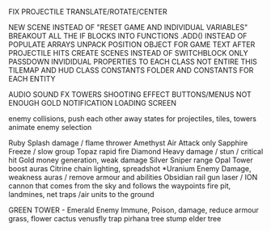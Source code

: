 FIX PROJECTILE TRANSLATE/ROTATE/CENTER

NEW SCENE INSTEAD OF "RESET GAME AND INDIVIDUAL VARIABLES"
BREAKOUT ALL THE IF BLOCKS INTO FUNCTIONS
.ADD() INSTEAD OF POPULATE ARRAYS
UNPACK POSITION OBJECT FOR GAME TEXT AFTER PROJECTILE HITS
CREATE SCENES INSTEAD OF SWITCHBLOCK
ONLY PASSDOWN INVIDIDUAL PROPERTIES TO EACH CLASS NOT ENTIRE THIS
TILEMAP AND HUD CLASS
CONSTANTS FOLDER AND CONSTANTS FOR EACH ENTITY

AUDIO SOUND FX
TOWERS SHOOTING EFFECT
BUTTONS/MENUS
NOT ENOUGH GOLD NOTIFICATION
LOADING SCREEN

enemy collisions, push each other away
states for projectiles, tiles, towers
animate enemy selection

Ruby		Splash damage / flame thrower
Amethyst  	Air Attack only
Sapphire	Freeze / slow group 
Topaz 		rapid fire
Diamond		Heavy damage / stun / critical hit 
Gold 		money generation, weak damage
Silver		Sniper range
Opal		Tower boost auras
Citrine     chain lighting, spreadshot
*Uranium	Enemy Damage, weakness auras / remove armour and abilities
Obsidian	rail gun laser / ION cannon that comes from the sky and follows the waypoints
fire pit, landmines, net traps /air units to the ground



GREEN TOWER - Emerald Enemy Immune, Poison, damage, reduce armour
grass,
flower
cactus
venusfly trap
pirhana
tree stump
elder tree
